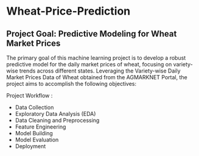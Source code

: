 # Wheat-Price-Prediction
## Project Goal: Predictive Modeling for Wheat Market Prices
The primary goal of this machine learning project is to develop a robust predictive model for the daily market prices of wheat, focusing on variety-wise trends across different states. Leveraging the Variety-wise Daily Market Prices Data of Wheat obtained from the AGMARKNET Portal, the project aims to accomplish the following objectives:

Project Workflow :
- Data Collection
- Exploratory Data Analysis (EDA)
- Data Cleaning and Preprocessing
- Feature Engineering
- Model Building
- Model Evaluation
- Deployment
